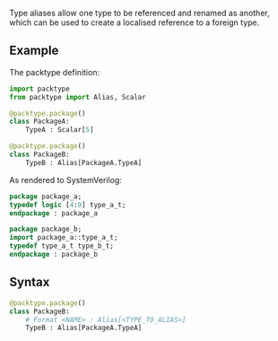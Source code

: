 Type aliases allow one type to be referenced and renamed as another, which can
be used to create a localised reference to a foreign type.

## Example

The packtype definition:

```python linenums="1"
import packtype
from packtype import Alias, Scalar

@packtype.package()
class PackageA:
    TypeA : Scalar[5]

@packtype.package()
class PackageB:
    TypeB : Alias[PackageA.TypeA]
```

As rendered to SystemVerilog:

```sv linenums="1"
package package_a;
typedef logic [4:0] type_a_t;
endpackage : package_a

package package_b;
import package_a::type_a_t;
typedef type_a_t type_b_t;
endpackage : package_b
```

## Syntax

```python
@packtype.package()
class PackageB:
    # Format <NAME> : Alias[<TYPE_TO_ALIAS>]
    TypeB : Alias[PackageA.TypeA]
```
